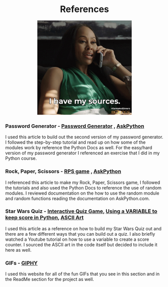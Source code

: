 <h1 align="center">References</h1></b>

<p align="center" >
<img  width=300 src="gif/ihavemysources.gif" alt="animated"/>
</p>

### Password Generator - [Password Generator](https://medium.com/analytics-vidhya/create-a-random-password-generator-using-python-2fea485e9da9) , [AskPython](https://www.askpython.com/)

I used this article to build out the second version of my password generator. I followed the step-by-step tutorial and read up on how some of the modules work by reference the Python Docs as well. For the easy/hard version of my password generator I referenced an exercise that I did in my Python course.

### Rock, Paper, Scissors - [RPS game](https://thehelloworldprogram.com/python/python-game-rock-paper-scissors/) , [AskPython](https://www.askpython.com/)

I referenced this article to make my Rock, Paper, Scissors game, I followed the tutorials and also used the Python Docs to reference the use of random modules. I reviewed documentation on the how to use the random module and random functions reading the documentation on AskPython.com. 

### Star Wars Quiz - [Interactive Quiz Game](https://www.makeuseof.com/python-make-interactive-quiz-game/), [Using a VARIABLE to keep score in Python](https://www.youtube.com/watch?v=ec4ZnkaOjcM), [ASCII Art](https://asciiart.website/index.php?art=movies/star%20wars)

I used this article as a reference on how to build my Star Wars Quiz out and there are a few different ways that you can build out a quiz. I also briefly watched a Youtube tutorial on how to use a variable to create a score counter. I sourced the ASCII art in the code itself but decided to include it here as well. 

### GIFs - [GIPHY](https://giphy.com/)

I used this website for all of the fun GIFs that you see in this section and in the ReadMe section for the project as well. 
